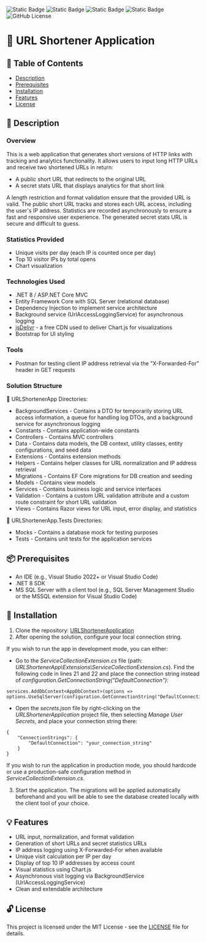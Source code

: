 ﻿<img alt="Static Badge" src="https://img.shields.io/badge/C%23-%23512BD4?style=plastic&logo=dotnet"> <img alt="Static Badge" src="https://img.shields.io/badge/ASP.NET_Core_MVC-%23512BD4?style=plastic"> <img alt="Static Badge" src="https://img.shields.io/badge/EF_Core-%23512BD4?style=plastic"> <img alt="Static Badge" src="https://img.shields.io/badge/SQL_Server-%23ef901c?style=plastic">
<img alt="GitHub License" src="https://img.shields.io/github/license/mashape/apistatus?style=plastic">

# 🔗 URL Shortener Application

## 📃 Table of Contents
- [Description](#-description)
- [Prerequisites](#-prerequisites)
- [Installation](#-installation)
- [Features](#-features)
- [License](#-license)

## 📖 Description
### Overview
This is a web application that generates short versions of HTTP links with tracking and analytics functionality. It allows users to input long HTTP URLs and receive two shortened URLs in return:

- A public short URL that redirects to the original URL
- A secret stats URL that displays analytics for that short link

A length restriction and format validation ensure that the provided URL is valid. The public short URL tracks and stores each URL access, including the user's IP address. Statistics are recorded asynchronously to ensure a fast and responsive user experience. The generated secret stats URL is secure and difficult to guess.

### Statistics Provided
- Unique visits per day (each IP is counted once per day)
- Top 10 visitor IPs by total opens
- Chart visualization

### Technologies Used
- .NET 8 / ASP.NET Core MVC
- Entity Framework Core with SQL Server (relational database)
- Dependency Injection to implement service architecture
- Background service (UrlAccessLoggingService) for asynchronous logging 
- [jsDelivr](https://www.jsdelivr.com/) - a free CDN used to deliver Chart.js for visualizations
- Bootstrap for UI styling

### Tools
- Postman for testing client IP address retrieval via the "X-Forwarded-For" header in GET requests

### Solution Structure
📁 URLShortenerApp Directories:
- BackgroundServices - Contains a DTO for temporarily storing URL access information, a queue for handling log DTOs, and a background service for asynchronous logging
- Constants - Contains application-wide constants
- Controllers - Contains MVC controllers
- Data - Contains data models, the DB context, utility classes,  entity configurations, and seed data
- Extensions - Contains extension methods
- Helpers - Contains helper classes for URL normalization and IP address retrieval
- Migrations - Contains EF Core migrations for DB creation and seeding
- Models - Contains view models
- Services - Contains business logic and service interfaces
- Validation - Contains a custom URL validation attribute and a custom route constraint for short URL validation
- Views - Contains Razor views for URL input, error display, and statistics

📁 URLShortenerApp.Tests Directories:
- Mocks - Contains a database mock for testing purposes
- Tests - Contains unit tests for the application services

## 📦 Prerequisites
- An IDE (e.g., Visual Studio 2022+ or Visual Studio Code)
- .NET 8 SDK
- MS SQL Server with a client tool (e.g., SQL Server Management Studio or the MSSQL extension for Visual Studio Code)

## 🔧 Installation
1. Clone the repository: [URLShortenerApplication](https://github.com/karinanikolova/URLShortenerApplication)
2. After opening the solution, configure your local connection string.  

If you wish to run the app in development mode, you can either:
- Go to the *ServiceCollectionExtension.cs* file (path: *URLShortenerApp\Extensions\ServiceCollectionExtension.cs*). Find the following code in lines 21 and 22 and place the connection string instead of *configuration.GetConnectionString("DefaultConnection")*:

```
services.AddDbContext<AppDbContext>(options =>
options.UseSqlServer(configuration.GetConnectionString("DefaultConnection")));
```

- Open the *secrets.json* file by right-clicking on the *URLShortenerApplication* project file, then selecting *Manage User Secrets*, and place your connection string there:

```
{
    "ConnectionStrings": {
        "DefaultConnection": "your_connection_string"
    }
}
```  
If you wish to run the application in production mode, you should hardcode or use a production-safe configuration method in *ServiceCollectionExtension.cs*.

3. Start the application. The migrations will be applied automatically beforehand and you will be able to see the database created locally with the client tool of your choice.

## 💡 Features
- URL input, normalization, and format validation
- Generation of short URLs and secret statistics URLs
- IP address logging using X-Forwarded-For when available
- Unique visit calculation per IP per day
- Display of top 10 IP addresses by access count
- Visual statistics using Chart.js
- Asynchronous visit logging via BackgroundService (UrlAccessLoggingService)
- Clean and extendable architecture


## 🔓 License
This project is licensed under the MIT License - see the [LICENSE](https://github.com/karinanikolova/URLShortenerApplication/blob/master/LICENSE.txt) file for details.
